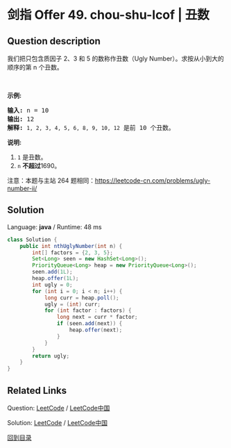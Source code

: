﻿# 剑指 Offer 49. chou-shu-lcof | 丑数

## Question description

<!--If you want to use the English description, use English description is not available for the problem. Please switch to Chinese. instead-->
<p>我们把只包含质因子 2、3 和 5 的数称作丑数（Ugly Number）。求按从小到大的顺序的第 n 个丑数。</p>

<p>&nbsp;</p>

<p><strong>示例:</strong></p>

<pre><strong>输入:</strong> n = 10
<strong>输出:</strong> 12
<strong>解释: </strong><code>1, 2, 3, 4, 5, 6, 8, 9, 10, 12</code> 是前 10 个丑数。</pre>

<p><strong>说明:&nbsp;</strong>&nbsp;</p>

<ol>
	<li><code>1</code>&nbsp;是丑数。</li>
	<li><code>n</code>&nbsp;<strong>不超过</strong>1690。</li>
</ol>

<p>注意：本题与主站 264 题相同：<a href="https://leetcode-cn.com/problems/ugly-number-ii/">https://leetcode-cn.com/problems/ugly-number-ii/</a></p>




## Solution

Language: **java**  /  Runtime: 48 ms

```java
class Solution {
    public int nthUglyNumber(int n) {
        int[] factors = {2, 3, 5};
        Set<Long> seen = new HashSet<Long>();
        PriorityQueue<Long> heap = new PriorityQueue<Long>();
        seen.add(1L);
        heap.offer(1L);
        int ugly = 0;
        for (int i = 0; i < n; i++) {
            long curr = heap.poll();
            ugly = (int) curr;
            for (int factor : factors) {
                long next = curr * factor;
                if (seen.add(next)) {
                    heap.offer(next);
                }
            }
        }
        return ugly;
    }
}


```



## Related Links

Question: [LeetCode](https://leetcode.com/problems/chou-shu-lcof/description/)  /  [LeetCode中国](https://leetcode-cn.com/problems/chou-shu-lcof/description/)

Solution: [LeetCode](https://leetcode.com/articles/chou-shu-lcof/)  /  [LeetCode中国](https://leetcode-cn.com/articles/chou-shu-lcof/)

[回到目录](../README.md)